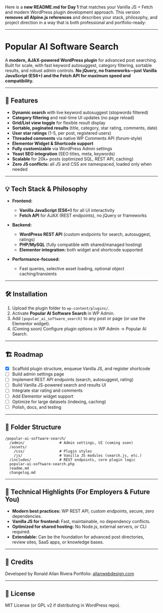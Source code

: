 Here is a **new README.md for Day 1** that matches your Vanilla JS + Fetch and modern WordPress plugin development approach. This version **removes all Alpine.js references** and describes your stack, philosophy, and project direction in a way that is both professional and portfolio-ready:

---

# Popular AI Software Search

A **modern, AJAX-powered WordPress plugin** for advanced post searching.
Built for scale, with fast keyword autosuggest, category filtering, sortable results, and robust admin controls.
**No jQuery, no frameworks—just Vanilla JavaScript (ES6+) and the Fetch API for maximum speed and compatibility.**

---

## 🚀 Features

* **Dynamic search** with live keyword autosuggest (stopwords filtered)
* **Category filtering** and real-time UI updates (no page reload)
* **Grid/List view toggle** for flexible result display
* **Sortable, paginated results** (title, category, star rating, comments, date)
* **User star ratings** (1-5, per post, registered users)
* **Threaded comments** via native WP Comments API (forum-style)
* **Elementor Widget & Shortcode support**
* **Fully customizable** via WordPress Admin settings
* **Yoast SEO integration** (SEO titles, meta, keywords)
* **Scalable** for 20k+ posts (optimized SQL, REST API, caching)
* **Zero JS conflicts:** all JS and CSS are namespaced, loaded only when needed

---

## 💡 Tech Stack & Philosophy

* **Frontend:**

  * **Vanilla JavaScript (ES6+)** for all UI interactivity
  * **Fetch API** for AJAX (REST endpoints), no jQuery or frameworks
* **Backend:**

  * **WordPress REST API** (custom endpoints for search, autosuggest, ratings)
  * **PHP/MySQL** (fully compatible with shared/managed hosting)
  * **Elementor integration:** both widget and shortcode supported
* **Performance-focused:**

  * Fast queries, selective asset loading, optional object caching/transients

---

## 🛠️ Installation

1. Upload the plugin folder to `wp-content/plugins/`.
2. Activate **Popular AI Software Search** in WP Admin.
3. Add `[popular_ai_software_search]` to any post or page (or use the Elementor widget).
4. (Coming soon) Configure plugin options in WP Admin → Popular AI Search.

---

## 🏗️ Roadmap

* [x] Scaffold plugin structure, enqueue Vanilla JS, and register shortcode
* [ ] Build admin settings page
* [ ] Implement REST API endpoints (search, autosuggest, rating)
* [ ] Build Vanilla JS-powered search and results UI
* [ ] Integrate star rating and comments
* [ ] Add Elementor widget support
* [ ] Optimize for large datasets (indexing, caching)
* [ ] Polish, docs, and testing

---

## 📁 Folder Structure

```
/popular-ai-software-search/
  /admin/                # Admin settings, UI (coming soon)
  /assets/
    /css/                # Plugin styles
    /js/                 # Vanilla JS modules (search.js, etc.)
  /includes/             # REST endpoints, core plugin logic
  popular-ai-software-search.php
  readme.md
  changelog.md
```

---

## 💬 Technical Highlights (For Employers & Future You)

* **Modern best practices:** WP REST API, custom endpoints, secure, zero dependencies.
* **Vanilla JS for frontend:** Fast, maintainable, no dependency conflicts.
* **Optimized for shared hosting:** No Node.js, external servers, or CLI required.
* **Extendable:** Can be the foundation for advanced post directories, review sites, SaaS apps, or knowledge bases.

---

## 🤝 Credits

Developed by Ronald Allan Rivera
Portfolio: [allanwebdesign.com](https://allanwebdesign.com)

---

## 📝 License

MIT License (or GPL v2 if distributing in WordPress repo).
